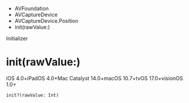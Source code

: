 

- AVFoundation
- AVCaptureDevice
- AVCaptureDevice.Position
-  init(rawValue:) 

Initializer

# init(rawValue:)

iOS 4.0+iPadOS 4.0+Mac Catalyst 14.0+macOS 10.7+tvOS 17.0+visionOS 1.0+

``` source
init?(rawValue: Int)
```

